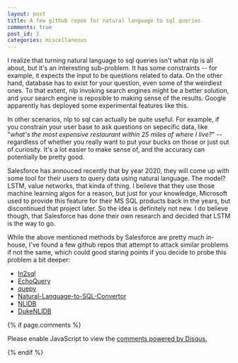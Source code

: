 ```yaml
---
layout: post
title: A few github repos for natural language to sql queries
comments: true
post_id: 2
categories: miscellaneous
---
```


I realize that turning natural language to sql queries isn't what nlp is all about, but it's an interesting sub-problem. It has some constraints -- for example, it expects the input to be questions related to data. On the other hand, database has to exist for your question, even some of the weirdiest ones. To that extent, nlp invoking search engines might be a better solution, and your search engine is reposible to making sense of the results. Google apparently has deployed some experimental features like this.

In other scenarios, nlp to sql can actually be quite useful. For example, if you constrain your user base to ask questions on sepecific data, like "*what's the most expensive restaurant within 25 miles of where I live?*" -- regardless of whether you really want to put your bucks on those or just out of curiosity. It's a lot easier to make sense of, and the accuracy can potentially be pretty good.

Salesforce has annouced recently that by year 2020, they will come up with some tool for their users to query data using natural language. The model? LSTM, value networks, that kinda of thing. I believe that they use those machine learning algos for a reason, but just for your knowledge, Microsoft used to provide this feature for their MS SQL products back in the years, but discontinued that project later. So the idea is definitely not new. I do believe though, that Salesforce has done their own research and decided that LSTM is the way to go.

While the above mentioned methods by Salesforce are pretty much in-house, I've found a few github repos that attempt to attack similar problems if not the same, which could good staring points if you decide to probe this problem a bit deeper:

- [In2sql][in2sql]
- [EchoQuery][echoquery]
- [quepy][quepy]
- [Natural-Language-to-SQL-Convertor][nlp2sqlconvertor]
- [NLIDB][nlidb]
- [DukeNLIDB][dukenlidb]


[in2sql]: https://github.com/FerreroJeremy/ln2sql
[echoquery]: https://github.com/vqtran/EchoQuery
[quepy]: https://github.com/machinalis/quepy
[nlp2sqlconvertor]: https://github.com/Anishabhatla281/Natural-Language-to-SQL-Convertor
[nlidb]: https://github.com/nihit7/NLIDB
[dukenlidb]: https://github.com/DukeNLIDB/NLIDB


{% if page.comments %} 

<div id="disqus_thread"></div>
<script>

/**
*  RECOMMENDED CONFIGURATION VARIABLES: EDIT AND UNCOMMENT THE SECTION BELOW TO INSERT DYNAMIC VALUES FROM YOUR PLATFORM OR CMS.
*  LEARN WHY DEFINING THESE VARIABLES IS IMPORTANT: https://disqus.com/admin/universalcode/#configuration-variables*/

var disqus_config = function () {
this.page.url = 'https://willguxy.github.io/miscellaneous/2017/11/24/a-few-github-repos-for-natural-language-sql-queries.html';  // Replace PAGE_URL with your page's canonical URL variable
this.page.identifier = 2; // Replace PAGE_IDENTIFIER with your page's unique identifier variable
};

(function() { // DON'T EDIT BELOW THIS LINE
var d = document, s = d.createElement('script');
s.src = 'https://yangmao.disqus.com/embed.js';
s.setAttribute('data-timestamp', +new Date());
(d.head || d.body).appendChild(s);
})();
</script>
<noscript>Please enable JavaScript to view the <a href="https://disqus.com/?ref_noscript">comments powered by Disqus.</a></noscript>

{% endif %}


